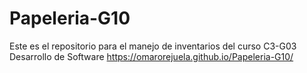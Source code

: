 # Papeleria-G10
Este es el repositorio para el manejo de inventarios del curso C3-G03 Desarrollo de Software
https://omarorejuela.github.io/Papeleria-G10/
